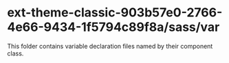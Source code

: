 # ext-theme-classic-903b57e0-2766-4e66-9434-1f5794c89f8a/sass/var

This folder contains variable declaration files named by their component class.
